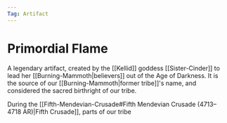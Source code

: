 ```yaml
---
Tag: Artifact
---
```

# Primordial Flame
A legendary artifact, created by the [[Kellid]] goddess [[Sister-Cinder]] to lead her [[Burning-Mammoth|believers]] out of the Age of Darkness. It is the source of our [[Burning-Mammoth|former tribe]]'s name, and considered the sacred birthright of our tribe.

During the [[Fifth-Mendevian-Crusade#Fifth Mendevian Crusade (4713–4718 AR)|Fifth Crusade]], parts of our tribe 